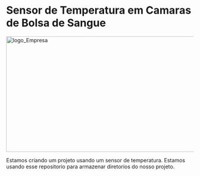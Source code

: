 
<h1> Sensor de Temperatura em Camaras de Bolsa de Sangue </h1>

<img width="877" height="311" alt="logo_Empresa" src="https://github.com/user-attachments/assets/f403df65-1d3b-4148-97d8-db2c80a51941" />

Estamos criando um projeto usando um sensor de temperatura. Estamos usando esse repositorio para armazenar diretorios do nosso projeto.
